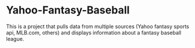 # Yahoo-Fantasy-Baseball
This is a project that pulls data from multiple sources (Yahoo fantasy sports api, MLB.com, others) and displays information about a fantasy baseball league.
